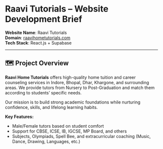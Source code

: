 # Raavi Tutorials – Website Development Brief

**Website Name**: Raavi Tutorials  
**Domain**: [raavihometutorials.com](https://raavitutorials.com/)  
**Tech Stack**: React.js + Supabase

---

## 🗺️ Project Overview

**Raavi Home Tutorials** offers high-quality home tuition and career counseling services in Indore, Bhopal, Dhar, Khargone, and surrounding areas. We provide tutors from Nursery to Post-Graduation and match them according to students’ specific needs.

Our mission is to build strong academic foundations while nurturing confidence, skills, and lifelong learning habits.

**Key Features:**

* Male/Female tutors based on student comfort
* Support for CBSE, ICSE, IB, IGCSE, MP Board, and others
* Subjects, Olympiads, Spell Bee, and extracurricular coaching (Music, Dance, Drawing, Languages, etc.)
